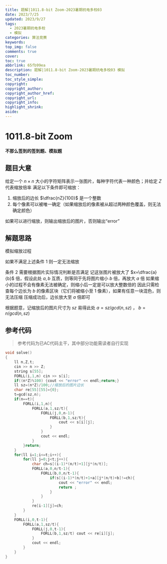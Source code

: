 ```yaml
---
title: 题解|1011.8-bit Zoom-2023暑期杭电多校03
date: 2023/7/25
updated: 2023/9/27
tags:
  - 2023暑期杭电多校
  - 模拟
categories: 算法竞赛
keywords:
top_img: false
comments: true
cover:
toc: true
abbrlink: 65fb99ea
description: 题解|1011.8-bit Zoom-2023暑期杭电多校03 模拟
toc_number:
toc_style_simple:
copyright:
copyright_author:
copyright_author_href:
copyright_url:
copyright_info:
highlight_shrink:
aside:
---
```


# 1011.8-bit Zoom
**不那么签到的签到题、模拟题**
## 题目大意
给定一个 $n\times n$ 大小的字符矩阵表示一张图片，每种字符代表一种颜色；并给定 $Z$ 代表缩放倍率
满足以下条件即可缩放：
1. 缩放后的边长 $\dfrac{nZ}{100}$ 是一个整数
2. 每个像素可以被唯一确定（如果缩放后的像素被从超过两种颜色覆盖，则无法确定颜色）

如果可以进行缩放，则输出缩放后的图片，否则输出“error”

## 解题思路
模拟缩放过程

如果不满足上述条件 $1$ 则一定无法缩放

条件 $2$ 需要根据图片实际情况判断是否满足
记这张图片被放大了 $x=\dfrac{a}{b}$ 倍，假设此处 $a,b$ 互质，则等同于先将图片缩小 $b$ 倍，再放大 $a$ 倍
如果缩小的过程不会有像素无法被确定，则缩小后一定是可以放大整数倍的
因此只需检查每个边长为 $b$ 的像素区块（它们将被缩小至 $1$ 像素），如果有任意一块混色，则无法压缩
压缩成功后，边长放大至 $a$ 倍即可

根据题意，记缩放后的图片尺寸为 $sz$
易得此处 $a=sz/gcd(n,sz)$ ， $b=n/gcd(n,sz)$ 

## 参考代码
> 参考代码为已AC代码主干，其中部分功能需读者自行实现

```cpp
void solve()
{
    ll n,Z,t;
    cin >> n >> Z;
    string s[55];
    FORLL(i,1,n) cin >> s[i];
    if((n*Z)%100) {cout << "error" << endl;return;}
    ll sz=(n*Z)/100;//缩放后的图片边长
    char re[55][55]={0};
    t=gcd(sz,n);
    if(n==t){
        FORLL(i,1,n){
            FORLL(a,1,sz/t){
                FORLL(j,0,n-1){
                    FORLL(b,1,sz/t){
                        cout << s[i][j];
                    }
                }
                cout << endl;
            }
        }return;
    }
    for(ll i=1;i<=t;i++){
        for(ll j=0;j<t;j++){
            char ch=s[(i-1)*(n/t)+1][j*(n/t)];
            FORLL(a,0,n/t-1){
                FORLL(b,0,n/t-1){
                    if(s[(i-1)*(n/t)+1+a][j*(n/t)+b]!=ch){
                        cout << "error" << endl;
                        return ;
                    }
                }
            }
            re[i-1][j]=ch;
        }
    }
    FORLL(i,0,t-1){
        FORLL(a,1,sz/t){
            FORLL(j,0,t-1){
                FORLL(b,1,sz/t) cout << re[i][j];
            }
            cout << endl;
        }
    }
}
```